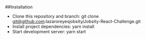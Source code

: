 ##Installation

- Clone this repository and branch: git clone git@github.com:lazaroreyesjobsity/Jobsity-React-Challenge.git
- Install project dependencies: yarn install
- Start development server: yarn start


